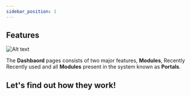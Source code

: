 ```yaml
---
sidebar_position: 1
---
```



## Features 

![Alt text](/img/WhatsApp%20Image%202025-03-04%20at%2010.04.38%20AM%20(1).jpeg)

The **Dashbaord** pages consists of two major features, **Modules**, Recently Recently used 
and all **Modules** present in the system known as **Portals**.

## Let's find out how they work!